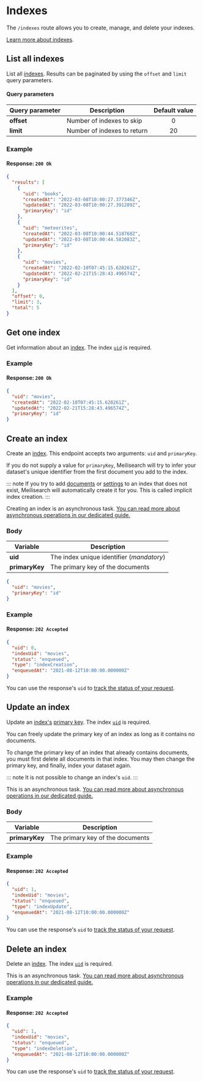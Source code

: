 # Indexes

The `/indexes` route allows you to create, manage, and delete your indexes.

[Learn more about indexes](/learn/core_concepts/indexes.md).

## List all indexes

<RouteHighlighter method="GET" route="/indexes"/>

List all [indexes](/learn/core_concepts/indexes.md). Results can be paginated by using the `offset` and `limit` query parameters.

#### Query parameters

| Query parameter          | Description                 | Default value |
| ------------------------ | --------------------------- | :-----------: |
| **offset**               | Number of indexes to skip   |       0       |
| **limit**                | Number of indexes to return |      20       |

### Example

<CodeSamples id='list_all_indexes_1' />

#### Response: `200 Ok`

```json
{
  "results": [
    {
      "uid": "books",
      "createdAt": "2022-03-08T10:00:27.377346Z",
      "updatedAt": "2022-03-08T10:00:27.391209Z",
      "primaryKey": "id"
    },
    {
      "uid": "meteorites",
      "createdAt": "2022-03-08T10:00:44.518768Z",
      "updatedAt": "2022-03-08T10:00:44.582083Z",
      "primaryKey": "id"
    },
    {
      "uid": "movies",
      "createdAt": "2022-02-10T07:45:15.628261Z",
      "updatedAt": "2022-02-21T15:28:43.496574Z",
      "primaryKey": "id"
    }
  ],
  "offset": 0,
  "limit": 3,
  "total": 5
}  
```

## Get one index

<RouteHighlighter method="GET" route="/indexes/{index_uid}"/>

Get information about an [index](/learn/core_concepts/indexes.md). The index [`uid`](/learn/core_concepts/indexes.md#index-uid) is required.

### Example

<CodeSamples id='get_one_index_1' />

#### Response: `200 Ok`

```json
{
  "uid": "movies",
  "createdAt": "2022-02-10T07:45:15.628261Z",
  "updatedAt": "2022-02-21T15:28:43.496574Z",
  "primaryKey": "id"
}
```

## Create an index

<RouteHighlighter method="POST" route="/indexes"/>

Create an [index](/learn/core_concepts/indexes.md). This endpoint accepts two arguments: `uid` and `primaryKey`.

If you do not supply a value for `primaryKey`, Meilisearch will try to infer your dataset's unique identifier from the first document you add to the index.

::: note
If you try to add [documents](/reference/api/documents.md) or [settings](/reference/api/settings.md) to an index that does not exist, Meilisearch will automatically create it for you. This is called implicit index creation.
:::

Creating an index is an asynchronous task. [You can read more about asynchronous operations in our dedicated guide.](/learn/advanced/asynchronous_operations.md)

### Body

| Variable       | Description                                                |
| -------------- | ---------------------------------------------------------- |
| **uid**  | The index unique identifier (_mandatory_)                  |
| **primaryKey** | The primary key of the documents |

```json
{
  "uid": "movies",
  "primaryKey": "id"
}
```

### Example

<CodeSamples id='create_an_index_1' />

#### Response: `202 Accepted`

```json
{
  "uid": 0,
  "indexUid": "movies",
  "status": "enqueued",
  "type": "indexCreation",
  "enqueuedAt": "2021-08-12T10:00:00.000000Z"
}
```

You can use the response's `uid` to [track the status of your request](/reference/api/tasks.md#get-task).

## Update an index

<RouteHighlighter method="PUT" route="/indexes/{index_uid}"/>

Update an [index's](/learn/core_concepts/indexes.md) [primary key](/learn/core_concepts/primary_key.md#primary-key).  The index [`uid`](/learn/core_concepts/indexes.md#index-uid) is required.

You can freely update the primary key of an index as long as it contains no documents.

To change the primary key of an index that already contains documents, you must first delete all documents in that index. You may then change the primary key, and finally, index your dataset again.

::: note
It is not possible to change an index's `uid`.
:::

This is an asynchronous task. [You can read more about asynchronous operations in our dedicated guide.](/learn/advanced/asynchronous_operations.md)

### Body

| Variable       | Description                                                |
| -------------- | ---------------------------------------------------------- |
| **primaryKey** | The primary key of the documents |

### Example

<CodeSamples id='update_an_index_1' />

#### Response: `202 Accepted`

```json
{
  "uid": 1,
  "indexUid": "movies",
  "status": "enqueued",
  "type": "indexUpdate",
  "enqueuedAt": "2021-08-12T10:00:00.000000Z"
}
```

You can use the response's `uid` to [track the status of your request](/reference/api/tasks.md#get-task).

## Delete an index

<RouteHighlighter method="DELETE" route="/indexes/{index_uid}"/>

Delete an [index](/learn/core_concepts/indexes.md).  The index [`uid`](/learn/core_concepts/indexes.md#index-uid) is required.

This is an asynchronous task. [You can read more about asynchronous operations in our dedicated guide.](/learn/advanced/asynchronous_operations.md)

### Example

<CodeSamples id='delete_an_index_1' />

#### Response: `202 Accepted`

```json
{
  "uid": 1,
  "indexUid": "movies",
  "status": "enqueued",
  "type": "indexDeletion",
  "enqueuedAt": "2021-08-12T10:00:00.000000Z"
}
```

You can use the response's `uid` to [track the status of your request](/reference/api/tasks.md#get-task).
